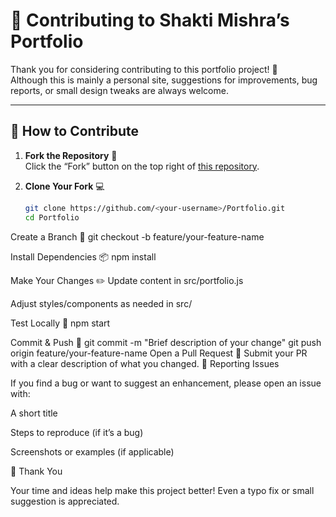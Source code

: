 # 🚀 Contributing to Shakti Mishra’s Portfolio

Thank you for considering contributing to this portfolio project! 🎉  
Although this is mainly a personal site, suggestions for improvements, bug reports, or small design tweaks are always welcome.

---

## 🤝 How to Contribute

1. **Fork the Repository** 🍴  
   Click the “Fork” button on the top right of [this repository](https://github.com/shakti49/Portfolio).

2. **Clone Your Fork** 💻  
   ```bash
   git clone https://github.com/<your-username>/Portfolio.git
   cd Portfolio

Create a Branch 🌱
git checkout -b feature/your-feature-name

Install Dependencies 📦
npm install

Make Your Changes ✏️
Update content in src/portfolio.js

Adjust styles/components as needed in src/

Test Locally 🧪
npm start

Commit & Push 🚀
git commit -m "Brief description of your change"
git push origin feature/your-feature-name
Open a Pull Request 🙌
Submit your PR with a clear description of what you changed.
📌 Reporting Issues

If you find a bug or want to suggest an enhancement, please open an issue
 with:

A short title

Steps to reproduce (if it’s a bug)

Screenshots or examples (if applicable)

🙏 Thank You

Your time and ideas help make this project better!
Even a typo fix or small suggestion is appreciated.
